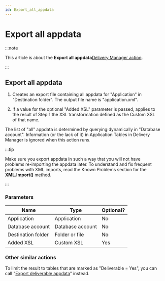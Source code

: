 ```yaml
---
id: Export_all_appdata
---
```


# Export all appdata




:::note

This article is about the **Export all appdata**[Delivery Manager action](/Continuous_delivery/Delivery_Manager_actions_by_name).

:::

## **Export all appdata**

1. Creates an export file containing all appdata for "Application" in "Destination folder".
The output file name is "application.xml".

2. If a value for the optional "Added XSL" parameter is passed, applies to the result of Step 1 the XSL transformation defined as the Custom XSL of that name.

The list of "all" appdata is determined by querying dynamically in "Database account". Information (or the lack of it) in Application Tables in Delivery Manager is ignored when this action runs.


:::tip

Make sure you export appdata in such a way that you will not have problems re-importing the appdata later. To understand and fix frequent problems with XML imports, read the Known Problems section for the **XML.Import()** method.

:::

### Parameters

|**Name**|**Type**|**Optional?**|
|--------|--------|--------|
|Application|Application|No      |
|Database account|Database account|No      |
|Destination folder|Folder or file|No      |
|Added XSL|Custom XSL|Yes     |



### Other similar actions

To limit the result to tables that are marked as "Deliverable = Yes", you can call "[Export deliverable appdata](/Continuous_delivery/Delivery_Manager_actions_by_name/Export_deliverable_appdata.md)" instead.